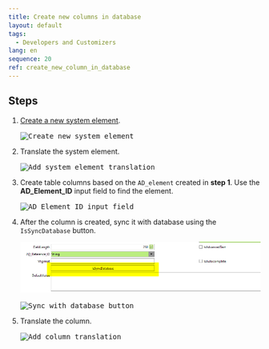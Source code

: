```yaml
---
title: Create new columns in database
layout: default
tags:  
  - Developers and Customizers
lang: en
sequence: 20
ref: create_new_column_in_database
---
```


<!--
See original issue comment: https://github.com/metasfresh/me03/issues/6700#issuecomment-760275788
-->

## Steps
1. [Create a new system element](create_new_system_element).

    <kbd><img src="https://user-images.githubusercontent.com/73820536/104612394-d3947a00-568e-11eb-8af2-dc0fe64503d6.png" alt="Create new system element"></kbd>

1. Translate the system element.

    <kbd><img src="https://user-images.githubusercontent.com/73820536/104612520-f6269300-568e-11eb-8408-9809ac42f66d.png" alt="Add system element translation"></kbd>

1. Create table columns based on the `AD_element` created in **step 1**. Use the **AD_Element_ID** input field to find the element.

    <kbd><img src="https://user-images.githubusercontent.com/73820536/104692254-57db1180-5710-11eb-9578-2df283f50f44.png" alt="AD_Element_ID input field"></kbd>

1. After the column is created, sync it with database using the `IsSyncDatabase` button.

    <kbd><img src="../../images/IsSyncDatabase_button.png" alt="Sync with database button (IsSyncDatabase)"></kbd>

    <kbd><img src="https://user-images.githubusercontent.com/73820536/104692498-c5873d80-5710-11eb-9e87-55ab9f915760.png" alt="Sync with database button"></kbd>

1. Translate the column.

    <kbd><img src="https://user-images.githubusercontent.com/73820536/104692368-878a1980-5710-11eb-8704-2853933207a0.png" alt="Add column translation"></kbd>
